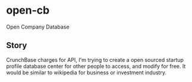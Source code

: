 # open-cb
Open Company Database

## Story

CrunchBase charges for API, I'm trying to create a open sourced startup profile database center for other people to access, and modify for free. It would be similar to wikipedia for business or investment industry.
